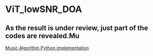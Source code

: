# ViT_lowSNR_DOA
## As the result is under review, just part of the codes are revealed.Mu
[Music Algorithm Python implementation](https://github.com/Meur3ault/ViT_lowSNR_DOA/blob/main/Attention_map.ipynb)
